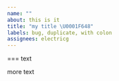 ```yaml
---
name: ""
about: this is it
title: "my title \U0001F648"
labels: bug, duplicate, with colon
assignees: electricg
---
```








===
text

more text
